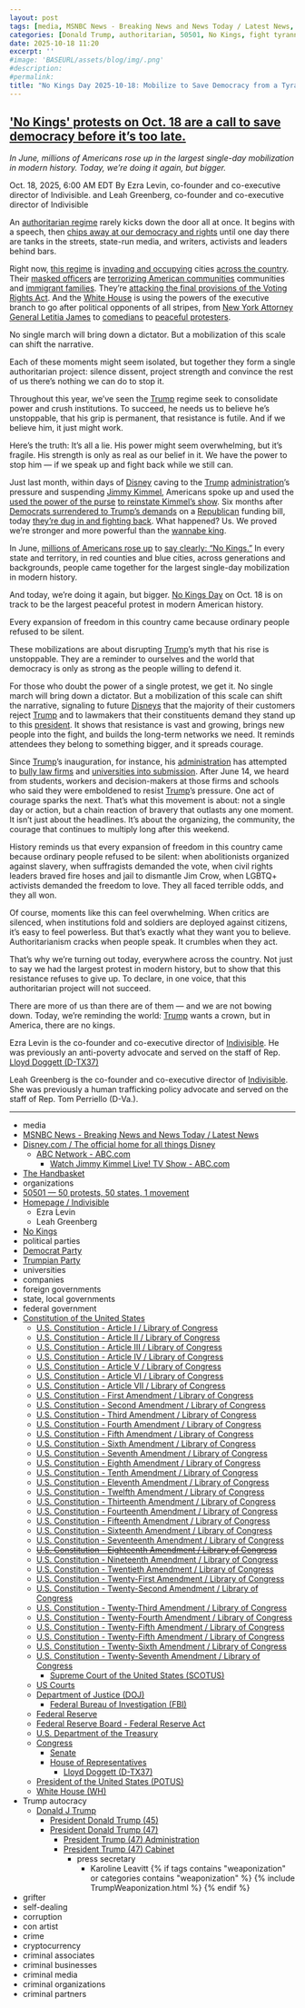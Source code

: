 ```yaml
---
layout: post
tags: [media, MSNBC News - Breaking News and News Today / Latest News, Disney.com / The official home for all things Disney, ABC Network - ABC.com, Watch Jimmy Kimmel Live! TV Show - ABC.com, The Handbasket, organizations, 50501 — 50 protests 50 states 1 movement, Homepage / Indivisible, Ezra Levin, Leah Greenberg, political parties, Democrat Party, Trumpian Party, universities, companies, foreign governments, state local governments, federal government, Constitution of the United States, U.S. Constitution - Article I / Library of Congress, U.S. Constitution - Article II / Library of Congress, U.S. Constitution - Article III / Library of Congress, U.S. Constitution - Article IV / Library of Congress, U.S. Constitution - Article V / Library of Congress, U.S. Constitution - Article VI / Library of Congress, U.S. Constitution - Article VII / Library of Congress, U.S. Constitution - First Amendment / Library of Congress, U.S. Constitution - Second Amendment / Library of Congress, U.S. Constitution - Third Amendment / Library of Congress, U.S. Constitution - Fourth Amendment / Library of Congress, U.S. Constitution - Fifth Amendment / Library of Congress, U.S. Constitution - Sixth Amendment / Library of Congress, U.S. Constitution - Seventh Amendment / Library of Congress, U.S. Constitution - Eighth Amendment / Library of Congress, U.S. Constitution - Tenth Amendment / Library of Congress, U.S. Constitution - Eleventh Amendment / Library of Congress, U.S. Constitution - Twelfth Amendment / Library of Congress, U.S. Constitution - Thirteenth Amendment / Library of Congress, U.S. Constitution - Fourteenth Amendment / Library of Congress, U.S. Constitution - Fifteenth Amendment / Library of Congress, U.S. Constitution - Sixteenth Amendment / Library of Congress, U.S. Constitution - Seventeenth Amendment / Library of Congress, U.S. Constitution - Eighteenth Amendment / Library of Congress, U.S. Constitution - Nineteenth Amendment / Library of Congress, U.S. Constitution - Twentieth Amendment / Library of Congress, U.S. Constitution - Twenty-First Amendment / Library of Congress, U.S. Constitution - Twenty-Second Amendment / Library of Congress, U.S. Constitution - Twenty-Third Amendment / Library of Congress, U.S. Constitution - Twenty-Fourth Amendment / Library of Congress, U.S. Constitution - Twenty-Fifth Amendment / Library of Congress, U.S. Constitution - Twenty-Fifth Amendment / Library of Congress, U.S. Constitution - Twenty-Sixth Amendment / Library of Congress, U.S. Constitution - Twenty-Seventh Amendment / Library of Congress, Supreme Court of the United States (SCOTUS), US Courts, Department of Justice (DOJ), Federal Bureau of Investigation (FBI), Federal Reserve, Federal Reserve Board - Federal Reserve Act, U.S. Department of the Treasury, Congress, Senate, House of Representatives, Lloyd Doggett (D-TX37.l), President of the United States (POTUS), White House (WH), Trump autocracy, Donald J Trump, President Donald Trump (45), President Donald Trump (47), President Trump (47) Administration, President Trump (47) Cabinet, press secretary, Karoline Leavitt, grifter, self-dealing, corruption, con artist, crime, cryptocurrency, criminal associates, criminal businesses, criminal media, criminal organizations, criminal partners]
categories: [Donald Trump, authoritarian, 50501, No Kings, fight tyranny, defend liberty]
date: 2025-10-18 11:20
excerpt: ''
#image: 'BASEURL/assets/blog/img/.png'
#description:
#permalink:
title: "No Kings Day 2025-10-18: Mobilize to Save Democracy from a Tyrannical King"
---
```



## ['No Kings' protests on Oct. 18 are a call to save democracy before it’s too late.](https://www.msnbc.com/opinion/msnbc-opinion/no-kings-protest-october-18-trump-rcna237983)

*In June, millions of Americans rose up in the largest single-day mobilization in modern history. Today, we’re doing it again, but bigger.*

Oct. 18, 2025, 6:00 AM EDT
By Ezra Levin, co-founder and co-executive director of Indivisible. and Leah Greenberg, co-founder and co-executive director of Indivisible

An [authoritarian regime](https://www.msnbc.com/rachel-maddow-show/maddowblog/24-hours-trumps-authoritarian-vision-comes-focus-yes-rcna231843) rarely kicks down the door all at once. It begins with a speech, then [chips away at our democracy and rights](https://www.msnbc.com/rachel-maddow/watch/trump-picks-a-bad-time-to-set-vivid-example-of-authoritarian-self-dealing-249825349546) until one day there are tanks in the streets, state-run media, and writers, activists and leaders behind bars.

Right now, [this regime](https://www.msnbc.com/opinion/msnbc-opinion/trump-dc-national-guard-immigration-ice-rcna228134) is [invading and occupying](https://www.msnbc.com/deadline-white-house/deadline-legal-blog/illinois-chicago-sue-troop-deployment-rcna235898) cities [across the country](https://www.msnbc.com/opinion/msnbc-opinion/trump-national-guard-oregon-judge-courts-rcna236119). Their [masked officers](https://www.msnbc.com/top-stories/latest/ice-agents-violent-video-arrests-trump-immigration-crackdown-rcna237373) are [terrorizing American communities](https://www.msnbc.com/rachel-maddow-show/maddowblog/kavanaugh-stops-american-citizens-ice-detention-rcna238194) communities and [immigrant families](https://www.msnbc.com/all-in/watch/-i-feel-betrayed-ice-beat-and-detained-his-father-now-this-marine-is-speaking-out-242203206000). They’re [attacking the final provisions of the Voting Rights Act](https://www.msnbc.com/opinion/msnbc-opinion/voting-rights-act-shutdown-supreme-court-naacp-rcna237965). And the [White House](https://www.whitehouse.gov/) is using the powers of the executive branch to go after political opponents of all stripes, from [New York Attorney General Letitia James](https://www.msnbc.com/opinion/msnbc-opinion/letitia-james-indictment-jury-trump-enemies-rcna236932) to [comedians](https://www.msnbc.com/top-stories/latest/jimmy-kimmel-pulled-abc-charlie-kirk-nexstar-rcna232036) to [peaceful protesters](https://www.msnbc.com/rachel-maddow-show/maddowblog/trump-george-soros-racketeering-allegations-rcna227733).

No single march will bring down a dictator. But a mobilization of this scale can shift the narrative.

Each of these moments might seem isolated, but together they form a single authoritarian project: silence dissent, project strength and convince the rest of us there’s nothing we can do to stop it.

Throughout this year, we’ve seen the [Trump](https://www.donaldjtrump.com/) regime seek to consolidate power and crush institutions. To succeed, he needs us to believe he’s unstoppable, that his grip is permanent, that resistance is futile. And if we believe him, it just might work.

Here’s the truth: It’s all a lie. His power might seem overwhelming, but it’s fragile. His strength is only as real as our belief in it. We have the power to stop him — if we speak up and fight back while we still can.

Just last month, within days of [Disney](https://www.disney.com/) caving to the [Trump](https://www.donaldjtrump.com/) [administration](https://www.whitehouse.gov/administration/)’s pressure and suspending [Jimmy Kimmel](https://abc.com/show/9bfe2f4f-41ad-4492-a6dd-0b67db180543), Americans spoke up and used the [used the power of the purse](https://www.thehandbasket.co/p/kimmel-reinstatement-disney-price-increase-scoop) [to reinstate Kimmel’s show](https://www.msnbc.com/opinion/msnbc-opinion/jimmy-kimmel-return-abc-episode-monologue-jokes-trump-rcna233432). Six months after [Democrats surrendered to Trump’s demands](https://www.msnbc.com/opinion/msnbc-opinion/schumer-democrats-government-shutdown-trump-rcna196442) on a [Republican](https://www.gop.com/) funding bill, today [they’re dug in and fighting back](https://www.msnbc.com/msnbc/news/democrats-weigh-pain-shutdown-obamacare-premiums-rcna237863). What happened? Us. We proved we’re stronger and more powerful than the [wannabe king](https://www.donaldjtrump.com/).

In June, [millions of Americans rose up](https://www.msnbc.com/opinion/msnbc-opinion/no-kings-protest-trump-meaning-elon-musk-rcna213269) to [say clearly: “No Kings.”](https://www.msnbc.com/opinion/msnbc-opinion/no-kings-protests-trump-military-parade-rcna212922) In every state and territory, in red counties and blue cities, across generations and backgrounds, people came together for the largest single-day mobilization in modern history.

And today, we’re doing it again, but bigger. [No Kings Day](https://www.nokings.org/) on Oct. 18 is on track to be the largest peaceful protest in modern American history.

Every expansion of freedom in this country came because ordinary people refused to be silent.

These mobilizations are about disrupting [Trump](https://www.donaldjtrump.com/)’s myth that his rise is unstoppable. They are a reminder to ourselves and the world that democracy is only as strong as the people willing to defend it.

For those who doubt the power of a single protest, we get it. No single march will bring down a dictator. But a mobilization of this scale can shift the narrative, signaling to future [Disneys](https://www.disney.com/) that the majority of their customers reject [Trump](https://www.donaldjtrump.com/) and to lawmakers that their constituents demand they stand up to this [president](https://www.whitehouse.gov/). It shows that resistance is vast and growing, brings new people into the fight, and builds the long-term networks we need. It reminds attendees they belong to something bigger, and it spreads courage.

Since [Trump](https://www.donaldjtrump.com/)’s inauguration, for instance, his [administration](https://www.whitehouse.gov/administration/) has attempted to [bully law firms](https://www.msnbc.com/rachel-maddow-show/maddowblog/law-firms-appeased-trump-consequences-go-bad-worse-rcna213226) and [universities into submission](https://www.msnbc.com/top-stories/latest/trump-attacks-free-speech-columbia-university-rcna197833). After June 14, we heard from students, workers and decision-makers at those firms and schools who said they were emboldened to resist [Trump](https://www.donaldjtrump.com/)’s pressure. One act of courage sparks the next. That’s what this movement is about: not a single day or action, but a chain reaction of bravery that outlasts any one moment. It isn’t just about the headlines. It’s about the organizing, the community, the courage that continues to multiply long after this weekend.

History reminds us that every expansion of freedom in this country came because ordinary people refused to be silent: when abolitionists organized against slavery, when suffragists demanded the vote, when civil rights leaders braved fire hoses and jail to dismantle Jim Crow, when LGBTQ+ activists demanded the freedom to love. They all faced terrible odds, and they all won.

Of course, moments like this can feel overwhelming. When critics are silenced, when institutions fold and soldiers are deployed against citizens, it’s easy to feel powerless. But that’s exactly what they want you to believe. Authoritarianism cracks when people speak. It crumbles when they act.

That’s why we’re turning out today, everywhere across the country. Not just to say we had the largest protest in modern history, but to show that this resistance refuses to give up. To declare, in one voice, that this authoritarian project will not succeed.

There are more of us than there are of them — and we are not bowing down. Today, we’re reminding the world: [Trump](https://www.donaldjtrump.com/) wants a crown, but in America, there are no kings.

Ezra Levin is the co-founder and co-executive director of [Indivisible](https://indivisible.org/). He was previously an anti-poverty advocate and served on the staff of Rep. [Lloyd Doggett (D-TX37)](https://doggett.house.gov/)

Leah Greenberg is the co-founder and co-executive director of [Indivisible](https://indivisible.org/). She was previously a human trafficking policy advocate and served on the staff of Rep. Tom Perriello (D-Va.).

----
- media
- [MSNBC News - Breaking News and News Today / Latest News](https://www.msnbc.com/)
- [Disney.com / The official home for all things Disney](https://www.disney.com/)
    - [ABC Network - ABC.com](https://abc.com/)
        - [Watch Jimmy Kimmel Live! TV Show - ABC.com](https://abc.com/show/9bfe2f4f-41ad-4492-a6dd-0b67db180543)
- [The Handbasket](https://www.thehandbasket.co/)
- organizations
- [50501 — 50 protests, 50 states, 1 movement](https://www.fiftyfifty.one/)
- [Homepage / Indivisible](https://indivisible.org/)
    - Ezra Levin
    - Leah Greenberg
- [No Kings](https://www.nokings.org/)
- political parties
- [Democrat Party](https://www.democrats.org/)
- [Trumpian Party](https://www.gop.com/)
- universities
- companies
- foreign governments
- state, local governments 
- federal government
- [Constitution of the United States](https://constitution.congress.gov/constitution/)
    - [U.S. Constitution - Article I / Library of Congress](https://constitution.congress.gov/constitution/article-1/)
    - [U.S. Constitution - Article II / Library of Congress](https://constitution.congress.gov/constitution/article-2/)
    - [U.S. Constitution - Article III / Library of Congress](https://constitution.congress.gov/constitution/article-3/)
    - [U.S. Constitution - Article IV / Library of Congress](https://constitution.congress.gov/constitution/article-4/)
    - [U.S. Constitution - Article V / Library of Congress](https://constitution.congress.gov/constitution/article-5/)
    - [U.S. Constitution - Article VI / Library of Congress](https://constitution.congress.gov/constitution/article-6/)
    - [U.S. Constitution - Article VII / Library of Congress](https://constitution.congress.gov/constitution/article-7/)
    - [U.S. Constitution - First Amendment /  Library of Congress](https://constitution.congress.gov/constitution/amendment-1/)
    - [U.S. Constitution - Second Amendment /  Library of Congress](https://constitution.congress.gov/constitution/amendment-2/)
    - [U.S. Constitution - Third Amendment /  Library of Congress](https://constitution.congress.gov/constitution/amendment-3/)
    - [U.S. Constitution - Fourth Amendment /  Library of Congress](https://constitution.congress.gov/constitution/amendment-4/)
    - [U.S. Constitution - Fifth Amendment /  Library of Congress](https://constitution.congress.gov/constitution/amendment-5/)
    - [U.S. Constitution - Sixth Amendment /  Library of Congress](https://constitution.congress.gov/constitution/amendment-6/)
    - [U.S. Constitution - Seventh Amendment /  Library of Congress](https://constitution.congress.gov/constitution/amendment-7/)
    - [U.S. Constitution - Eighth Amendment /  Library of Congress](https://constitution.congress.gov/constitution/amendment-8/)
    - [U.S. Constitution - Tenth Amendment /  Library of Congress](https://constitution.congress.gov/constitution/amendment-10/)
    - [U.S. Constitution - Eleventh Amendment /  Library of Congress](https://constitution.congress.gov/constitution/amendment-11/)
    - [U.S. Constitution - Twelfth Amendment /  Library of Congress](https://constitution.congress.gov/constitution/amendment-12/)
    - [U.S. Constitution - Thirteenth Amendment /  Library of Congress](https://constitution.congress.gov/constitution/amendment-13/)
    - [U.S. Constitution - Fourteenth Amendment /  Library of Congress](https://constitution.congress.gov/constitution/amendment-14/)
    - [U.S. Constitution - Fifteenth Amendment /  Library of Congress](https://constitution.congress.gov/constitution/amendment-15/)
    - [U.S. Constitution - Sixteenth Amendment /  Library of Congress](https://constitution.congress.gov/constitution/amendment-16/)
    - [U.S. Constitution - Seventeenth Amendment /  Library of Congress](https://constitution.congress.gov/constitution/amendment-17/)
    - ~~[U.S. Constitution - Eighteenth Amendment /  Library of Congress](https://constitution.congress.gov/constitution/amendment-18/)~~
    - [U.S. Constitution - Nineteenth Amendment /  Library of Congress](https://constitution.congress.gov/constitution/amendment-19/)
    - [U.S. Constitution - Twentieth Amendment /  Library of Congress](https://constitution.congress.gov/constitution/amendment-20/)
    - [U.S. Constitution - Twenty-First Amendment /  Library of Congress](https://constitution.congress.gov/constitution/amendment-21/)
    - [U.S. Constitution - Twenty-Second Amendment /  Library of Congress](https://constitution.congress.gov/constitution/amendment-22/)
    - [U.S. Constitution - Twenty-Third Amendment /  Library of Congress](https://constitution.congress.gov/constitution/amendment-23/)
    - [U.S. Constitution - Twenty-Fourth Amendment /  Library of Congress](https://constitution.congress.gov/constitution/amendment-24/)
    - [U.S. Constitution - Twenty-Fifth Amendment /  Library of Congress](https://constitution.congress.gov/constitution/amendment-25/)
    - [U.S. Constitution - Twenty-Fifth Amendment /  Library of Congress](https://constitution.congress.gov/constitution/amendment-25/)
    - [U.S. Constitution - Twenty-Sixth Amendment /  Library of Congress](https://constitution.congress.gov/constitution/amendment-26/)
    - [U.S. Constitution - Twenty-Seventh Amendment /  Library of Congress](https://constitution.congress.gov/constitution/amendment-27/)
        - [Supreme Court of the United States (SCOTUS)](https://www.supremecourt.gov/)
    - [US Courts](https://www.uscourts.gov/)
    - [Department of Justice (DOJ)](https://www.justice.gov/)
        - [Federal Bureau of Investigation (FBI)](https://www.fbi.gov/)
    - [Federal Reserve](https://www.federalreserve.gov/)
    - [Federal Reserve Board - Federal Reserve Act](https://www.federalreserve.gov/aboutthefed/fract.htm)
    - [U.S. Department of the Treasury](https://home.treasury.gov/)
    - [Congress](https://www.congress.gov/)
        - [Senate](https://www.senate.gov/)
        - [House of Representatives](https://www.house.gov/)
            - [Lloyd Doggett (D-TX37)](https://doggett.house.gov/)
     - [President of the United States (POTUS)](https://www.whitehouse.gov/)
    - [White House (WH)](https://www.whitehouse.gov/)
- Trump autocracy
    - [Donald J Trump](https://www.donaldjtrump.com/)
        - [President Donald Trump (45)](https://trumpwhitehouse.archives.gov/)
        - [President Donald Trump (47)](https://www.whitehouse.gov/administration/donald-j-trump/)
            - [President Trump (47) Administration](https://www.whitehouse.gov/administration/)
            - [President Trump (47) Cabinet](https://www.whitehouse.gov/administration/the-cabinet/)
                - press secretary
                    - Karoline Leavitt
{% if tags contains "weaponization" or categories contains "weaponization" %}
  {% include TrumpWeaponization.html %}
{% endif %}
- grifter
- self-dealing
- corruption
- con artist
- crime
- cryptocurrency
- criminal associates
- criminal businesses
- criminal media
- criminal organizations
- criminal partners